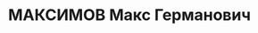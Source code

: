 ---
title: МАКСИМОВ Макс Германович
description: 'Род. 25.05.1894, Польша, г. Лодзь, еврей, обр.: незак.высшее, 1929-1930
  окончил Курсы усовершенствования начсостава по разведке Разведуправления РККА, член
  ВКП(б) с 1931. Проживал: г. Москва, гостиница “Савой”, комн. 305. 1923-1929 разведработа
  в Германии, Голландии, 1931-1936 нелегальный резидент в Германии, 1936-1937 секретный
  уполномоченный, начальник отделения 1-го отдела Разведуправления РККА, полковой
  комиссар

  Арестован 16.05.1937. Обв.: шпионаж. Приговор: ВК ВС СССР, 01.11.1937 – ВМН. Расстрелян
  01.11.1937.

  Реабилитирован 01.06.1957'
---